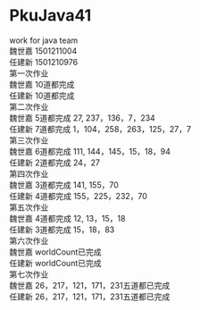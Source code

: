 # PkuJava41
work for java team <br>
魏世嘉 1501211004  <br>
任建新 1501210976  <br>
第一次作业   <br>
魏世嘉  10道都完成  <br>
任建新  10道都完成  <br>
第二次作业   <br>
魏世嘉  5道都完成  27, 237，136，7，234 <br>
任建新  7道都完成  1，104，258，263，125，27，7<br>
第三次作业   <br>
魏世嘉  6道都完成  111, 144，145，15，18，94 <br>
任建新  2道都完成  24，27<br>
第四次作业   <br>
魏世嘉  3道都完成  141, 155，70 <br>
任建新  4道都完成  155，225，232，70<br>
第五次作业   <br>
魏世嘉  4道都完成  12, 13，15，18 <br>
任建新  3道都完成  15，18，83<br>
第六次作业   <br>
魏世嘉  worldCount已完成  <br>
任建新  worldCount已完成  <br>
第七次作业   <br>
魏世嘉  26，217，121，171，231五道都已完成  <br>
任建新  26，217，121，171，231五道都已完成  <br>
